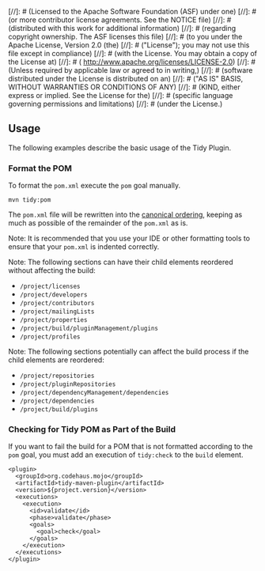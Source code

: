 [//]: # (Licensed to the Apache Software Foundation (ASF) under one)
[//]: # (or more contributor license agreements.  See the NOTICE file)
[//]: # (distributed with this work for additional information)
[//]: # (regarding copyright ownership. The ASF licenses this file)
[//]: # (to you under the Apache License, Version 2.0 (the)
[//]: # ("License"); you may not use this file except in compliance)
[//]: # (with the License.  You may obtain a copy of the License at)
[//]: # (  http://www.apache.org/licenses/LICENSE-2.0)
[//]: # (Unless required by applicable law or agreed to in writing,)
[//]: # (software distributed under the License is distributed on an)
[//]: # ("AS IS" BASIS, WITHOUT WARRANTIES OR CONDITIONS OF ANY)
[//]: # (KIND, either express or implied.  See the License for the)
[//]: # (specific language governing permissions and limitations)
[//]: # (under the License.)
## Usage

The following examples describe the basic usage of the Tidy Plugin.

### Format the POM

To format the `pom.xml` execute the `pom` goal manually.

    mvn tidy:pom

The `pom.xml` file will be rewritten into the
[canonical ordering](http://maven.apache.org/developers/conventions/code.html#POM_Code_Convention),
keeping as much as possible of the remainder of the `pom.xml` as is.

Note: It is recommended that you use your IDE or other formatting tools to
ensure that your `pom.xml` is indented correctly.

Note: The following sections can have their child elements reordered without affecting the build:

* `/project/licenses`
* `/project/developers`
* `/project/contributors`
* `/project/mailingLists`
* `/project/properties`
* `/project/build/pluginManagement/plugins`
* `/project/profiles`

Note: The following sections potentially can affect the build process if the child elements are reordered:

* `/project/repositories`
* `/project/pluginRepositories`
* `/project/dependencyManagement/dependencies`
* `/project/dependencies`
* `/project/build/plugins`

### Checking for Tidy POM as Part of the Build

If you want to fail the build for a POM that is not formatted according to the
`pom` goal, you must add an execution of `tidy:check` to the `build` element.

    <plugin>
      <groupId>org.codehaus.mojo</groupId>
      <artifactId>tidy-maven-plugin</artifactId>
      <version>${project.version}</version>
      <executions>
        <execution>
          <id>validate</id>
          <phase>validate</phase>
          <goals>
            <goal>check</goal>
          </goals>
        </execution>
      </executions>
    </plugin>
